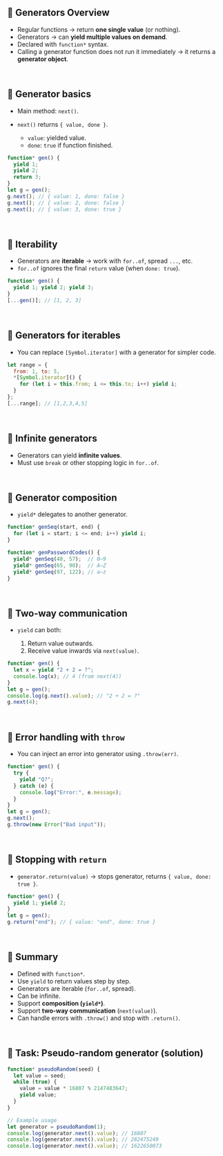 
## 🔹 Generators Overview

* Regular functions → return **one single value** (or nothing).
* Generators → can **yield multiple values on demand**.
* Declared with `function*` syntax.
* Calling a generator function does not run it immediately → it returns a **generator object**.

<br>

## 🔹 Generator basics

* Main method: `next()`.
* `next()` returns `{ value, done }`.

  * `value`: yielded value.
  * `done`: `true` if function finished.

```js
function* gen() {
  yield 1;
  yield 2;
  return 3;
}
let g = gen();
g.next(); // { value: 1, done: false }
g.next(); // { value: 2, done: false }
g.next(); // { value: 3, done: true }
```

<br>

## 🔹 Iterability

* Generators are **iterable** → work with `for..of`, spread `...`, etc.
* `for..of` ignores the final `return` value (when `done: true`).

```js
function* gen() {
  yield 1; yield 2; yield 3;
}
[...gen()]; // [1, 2, 3]
```

<br>

## 🔹 Generators for iterables

* You can replace `[Symbol.iterator]` with a generator for simpler code.

```js
let range = {
  from: 1, to: 5,
  *[Symbol.iterator]() {
    for (let i = this.from; i <= this.to; i++) yield i;
  }
};
[...range]; // [1,2,3,4,5]
```

<br>

## 🔹 Infinite generators

* Generators can yield **infinite values**.
* Must use `break` or other stopping logic in `for..of`.

<br>

## 🔹 Generator composition

* `yield*` delegates to another generator.

```js
function* genSeq(start, end) {
  for (let i = start; i <= end; i++) yield i;
}

function* genPasswordCodes() {
  yield* genSeq(48, 57);  // 0–9
  yield* genSeq(65, 90);  // A–Z
  yield* genSeq(97, 122); // a–z
}
```

<br>

## 🔹 Two-way communication

* `yield` can both:

  1. Return value outwards.
  2. Receive value inwards via `next(value)`.

```js
function* gen() {
  let x = yield "2 + 2 = ?";
  console.log(x); // 4 (from next(4))
}
let g = gen();
console.log(g.next().value); // "2 + 2 = ?"
g.next(4);
```

<br>

## 🔹 Error handling with `throw`

* You can inject an error into generator using `.throw(err)`.

```js
function* gen() {
  try {
    yield "Q?";
  } catch (e) {
    console.log("Error:", e.message);
  }
}
let g = gen();
g.next();
g.throw(new Error("Bad input"));
```

<br>

## 🔹 Stopping with `return`

* `generator.return(value)` → stops generator, returns `{ value, done: true }`.

```js
function* gen() {
  yield 1; yield 2;
}
let g = gen();
g.return("end"); // { value: "end", done: true }
```

<br>

## 🔹 Summary

* Defined with `function*`.
* Use `yield` to return values step by step.
* Generators are iterable (`for..of`, spread).
* Can be infinite.
* Support **composition (`yield*`)**.
* Support **two-way communication** (`next(value)`).
* Can handle errors with `.throw()` and stop with `.return()`.

<br>

## 📝 Task: Pseudo-random generator (solution)

```js
function* pseudoRandom(seed) {
  let value = seed;
  while (true) {
    value = value * 16807 % 2147483647;
    yield value;
  }
}

// Example usage
let generator = pseudoRandom(1);
console.log(generator.next().value); // 16807
console.log(generator.next().value); // 282475249
console.log(generator.next().value); // 1622650073
```
